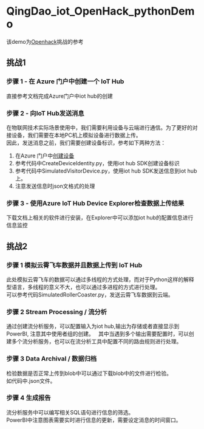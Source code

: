# QingDao_iot_OpenHack_pythonDemo  

该demo为[Openhack](https://github.com/Nick287/IoT-Hastfest-Qingdao)挑战的参考

## 挑战1

### 步骤 1 - 在 Azure 门户中创建一个 IoT Hub  
直接参考文档完成Azure门户中iot hub的创建

### 步骤 2 - 向IoT Hub发送消息
在物联网技术实际场景使用中，我们需要利用设备与云端进行通信。为了更好的对接设备，我们需要在本地PC机上模拟设备进行数据上传。  
因此，发送消息之前，我们需要创建设备标识，参考如下两种方法：  
1. 在Azure 门户中[创建设备](https://docs.microsoft.com/en-us/azure/iot-hub/iot-hub-csharp-csharp-device-management-get-started)
2. 参考代码中CreateDeviceIdentity.py，使用iot hub SDK创建设备标识
3. 参考代码中SimulatedVisitorDevice.py，使用iot hub SDK发送信息到iot hub上。
4. 注意发送信息时json文格式的处理

### 步骤 3 - 使用Azure IoT Hub Device Explorer检查数据上传结果  
下载文档上相关的软件进行安装，在Explorer中可以添加iot hub的配置信息进行信息监控

## 挑战2

### 步骤 1 模拟云霄飞车数据并且数据上传到 IoT Hub
此处模拟云霄飞车的数据可以通过多线程的方式处理，而对于Python这样的解释型语言，多线程的意义不大，也可以通过多进程的方式进行处理。  
可以参考代码SimulatedRollerCoaster.py，发送云霄飞车数据到云端。  

### 步骤 2 Stream Processing / 流分析
通过创建流分析服务，可以配置输入为iot hub,输出为存储或者直接显示到PowerBI, 注意其中使用者组的创建。  
其中当遇到多个输出需要配置时，可以创建多个流分析服务，也可以在流分析工具中配置不同的路由规则进行处理。  

### 步骤 3 Data Archival / 数据归档
检验数据是否正常上传到blob中可以通过下载blob中的文件进行检验。  
如代码中.json文件。

### 步骤 4 生成报告
流分析服务中可以编写相关SQL语句进行信息的筛选。  
PowerBI中注意图表需要实时进行信息的更新，需要设定消息的时间窗口。
